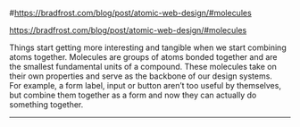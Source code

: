
#https://bradfrost.com/blog/post/atomic-web-design/#molecules

https://bradfrost.com/blog/post/atomic-web-design/#molecules

<p>
Things start getting more interesting and tangible when we start combining atoms together. Molecules are groups of atoms bonded together and are the smallest fundamental units of a compound. These molecules take on their own properties and serve as the backbone of our design systems.
<br/>
For example, a form label, input or button aren’t too useful by themselves, but combine them together as a form and now they can actually do something together.
</p>
<hr/>
